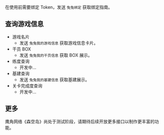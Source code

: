 在使用前需要绑定 Token，发送 `兔兔绑定` 获取绑定指南。

## 查询游戏信息

- 游戏名片
    - 发送 `兔兔我的游戏信息` 获取游戏信息卡片。
- 干员 BOX
    - 发送 `兔兔我的干员信息` 获取 BOX 展示。
- 练度查询
    - 开发中...
- 基建查询
    - 发送 `兔兔我的基建信息` 获取基建展示。
- 关卡完成度查询
    - 开发中...

## 更多

鹰角网络《森空岛》尚处于测试阶段，请期待后续开放更多接口以制作更丰富的功能。
